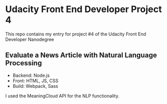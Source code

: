 # Udacity Front End Developer Project 4

This repo contains my entry for project #4 of the Udacity Front End Developer Nanodegree

## Evaluate a News Article with Natural Language Processing

- Backend: Node.js
- Front: HTML, JS, CSS
- Build: Webpack, Sass

I used the MeaningCloud API for the NLP functionality.